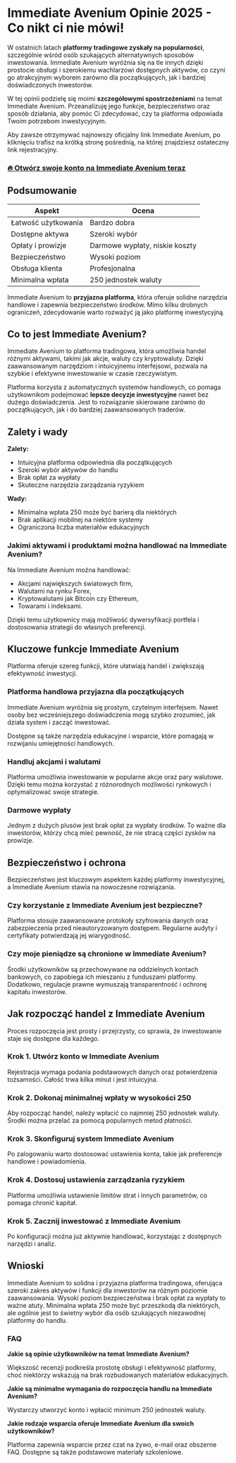 # Immediate Avenium Opinie 2025 - Co nikt ci nie mówi!
 

W ostatnich latach **platformy tradingowe zyskały na popularności**, szczególnie wśród osób szukających alternatywnych sposobów inwestowania. Immediate Avenium wyróżnia się na tle innych dzięki prostocie obsługi i szerokiemu wachlarzowi dostępnych aktywów, co czyni go atrakcyjnym wyborem zarówno dla początkujących, jak i bardziej doświadczonych inwestorów.

W tej opinii podzielę się moimi **szczegółowymi spostrzeżeniami** na temat Immediate Avenium. Przeanalizuję jego funkcje, bezpieczeństwo oraz sposób działania, aby pomóc Ci zdecydować, czy ta platforma odpowiada Twoim potrzebom inwestycyjnym.

Aby zawsze otrzymywać najnowszy oficjalny link Immediate Avenium, po kliknięciu trafisz na krótką stronę pośrednią, na której znajdziesz ostateczny link rejestracyjny.

### [🔥 Otwórz swoje konto na Immediate Avenium teraz](https://github.com/Frederick67Pittman/cheerio/blob/main/66pl.md)
## Podsumowanie

| Aspekt                      | Ocena                           |
|-----------------------------|--------------------------------|
| Łatwość użytkowania          | Bardzo dobra                   |
| Dostępne aktywa              | Szeroki wybór                  |
| Opłaty i prowizje            | Darmowe wypłaty, niskie koszty |
| Bezpieczeństwo               | Wysoki poziom                  |
| Obsługa klienta              | Profesjonalna                  |
| Minimalna wpłata             | 250 jednostek waluty           |

Immediate Avenium to **przyjazna platforma**, która oferuje solidne narzędzia handlowe i zapewnia bezpieczeństwo środków. Mimo kilku drobnych ograniczeń, zdecydowanie warto rozważyć ją jako platformę inwestycyjną.

## Co to jest Immediate Avenium?

Immediate Avenium to platforma tradingowa, która umożliwia handel różnymi aktywami, takimi jak akcje, waluty czy kryptowaluty. Dzięki zaawansowanym narzędziom i intuicyjnemu interfejsowi, pozwala na szybkie i efektywne inwestowanie w czasie rzeczywistym.

Platforma korzysta z automatycznych systemów handlowych, co pomaga użytkownikom podejmować **lepsze decyzje inwestycyjne** nawet bez dużego doświadczenia. Jest to rozwiązanie skierowane zarówno do początkujących, jak i do bardziej zaawansowanych traderów.

## Zalety i wady

**Zalety:**
- Intuicyjna platforma odpowiednia dla początkujących
- Szeroki wybór aktywów do handlu
- Brak opłat za wypłaty
- Skuteczne narzędzia zarządzania ryzykiem

**Wady:**
- Minimalna wpłata 250 może być barierą dla niektórych
- Brak aplikacji mobilnej na niektóre systemy
- Ograniczona liczba materiałów edukacyjnych

### Jakimi aktywami i produktami można handlować na Immediate Avenium?

Na Immediate Avenium można handlować:

- Akcjami największych światowych firm,
- Walutami na rynku Forex,
- Kryptowalutami jak Bitcoin czy Ethereum,
- Towarami i indeksami.

Dzięki temu użytkownicy mają możliwość dywersyfikacji portfela i dostosowania strategii do własnych preferencji.

## Kluczowe funkcje Immediate Avenium

Platforma oferuje szereg funkcji, które ułatwiają handel i zwiększają efektywność inwestycji.

### Platforma handlowa przyjazna dla początkujących

Immediate Avenium wyróżnia się prostym, czytelnym interfejsem. Nawet osoby bez wcześniejszego doświadczenia mogą szybko zrozumieć, jak działa system i zacząć inwestować.

Dostępne są także narzędzia edukacyjne i wsparcie, które pomagają w rozwijaniu umiejętności handlowych.

### Handluj akcjami i walutami

Platforma umożliwia inwestowanie w popularne akcje oraz pary walutowe. Dzięki temu można korzystać z różnorodnych możliwości rynkowych i optymalizować swoje strategie.

### Darmowe wypłaty

Jednym z dużych plusów jest brak opłat za wypłaty środków. To ważne dla inwestorów, którzy chcą mieć pewność, że nie stracą części zysków na prowizje.

## Bezpieczeństwo i ochrona

Bezpieczeństwo jest kluczowym aspektem każdej platformy inwestycyjnej, a Immediate Avenium stawia na nowoczesne rozwiązania.

### Czy korzystanie z Immediate Avenium jest bezpieczne?

Platforma stosuje zaawansowane protokoły szyfrowania danych oraz zabezpieczenia przed nieautoryzowanym dostępem. Regularne audyty i certyfikaty potwierdzają jej wiarygodność.

### Czy moje pieniądze są chronione w Immediate Avenium?

Środki użytkowników są przechowywane na oddzielnych kontach bankowych, co zapobiega ich mieszaniu z funduszami platformy. Dodatkowo, regulacje prawne wymuszają transparentność i ochronę kapitału inwestorów.

## Jak rozpocząć handel z Immediate Avenium

Proces rozpoczęcia jest prosty i przejrzysty, co sprawia, że inwestowanie staje się dostępne dla każdego.

### Krok 1. Utwórz konto w Immediate Avenium

Rejestracja wymaga podania podstawowych danych oraz potwierdzenia tożsamości. Całość trwa kilka minut i jest intuicyjna.

### Krok 2. Dokonaj minimalnej wpłaty w wysokości 250

Aby rozpocząć handel, należy wpłacić co najmniej 250 jednostek waluty. Środki można przelać za pomocą popularnych metod płatności.

### Krok 3. Skonfiguruj system Immediate Avenium

Po zalogowaniu warto dostosować ustawienia konta, takie jak preferencje handlowe i powiadomienia.

### Krok 4. Dostosuj ustawienia zarządzania ryzykiem

Platforma umożliwia ustawienie limitów strat i innych parametrów, co pomaga chronić kapitał.

### Krok 5. Zacznij inwestować z Immediate Avenium

Po konfiguracji można już aktywnie handlować, korzystając z dostępnych narzędzi i analiz.

## Wnioski

Immediate Avenium to solidna i przyjazna platforma tradingowa, oferująca szeroki zakres aktywów i funkcji dla inwestorów na różnym poziomie zaawansowania. Wysoki poziom bezpieczeństwa i brak opłat za wypłaty to ważne atuty. Minimalna wpłata 250 może być przeszkodą dla niektórych, ale ogólnie jest to świetny wybór dla osób szukających niezawodnej platformy do handlu.

### FAQ

**Jakie są opinie użytkowników na temat Immediate Avenium?**

Większość recenzji podkreśla prostotę obsługi i efektywność platformy, choć niektórzy wskazują na brak rozbudowanych materiałów edukacyjnych.

**Jakie są minimalne wymagania do rozpoczęcia handlu na Immediate Avenium?**

Wystarczy utworzyć konto i wpłacić minimum 250 jednostek waluty.

**Jakie rodzaje wsparcia oferuje Immediate Avenium dla swoich użytkowników?**

Platforma zapewnia wsparcie przez czat na żywo, e-mail oraz obszerne FAQ. Dostępne są także podstawowe materiały szkoleniowe.
